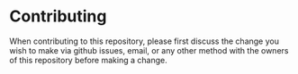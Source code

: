 # Contributing

When contributing to this repository, please first discuss the change you wish to make via github issues, email, or any other method with the owners of this repository before making a change.

